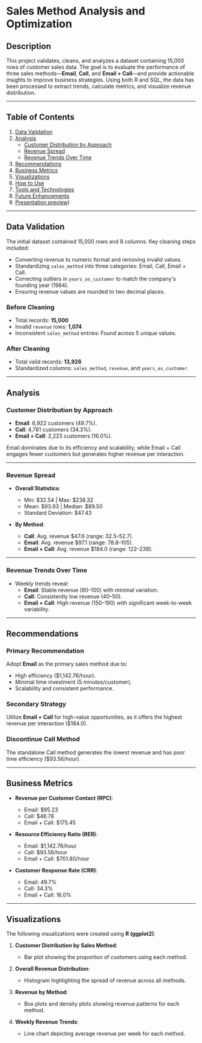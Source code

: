 # Sales Method Analysis and Optimization

## **Description**  
This project validates, cleans, and analyzes a dataset containing 15,000 rows of customer sales data. The goal is to evaluate the performance of three sales methods—**Email**, **Call**, and **Email + Call**—and provide actionable insights to improve business strategies. Using both R and SQL, the data has been processed to extract trends, calculate metrics, and visualize revenue distribution.

---

## **Table of Contents**  
1. [Data Validation](#data-validation)  
2. [Analysis](#analysis)  
   - [Customer Distribution by Approach](#customer-distribution-by-approach)  
   - [Revenue Spread](#revenue-spread)  
   - [Revenue Trends Over Time](#revenue-trends-over-time)  
3. [Recommendations](#recommendations)  
4. [Business Metrics](#business-metrics)  
5. [Visualizations](#visualizations)  
6. [How to Use](#how-to-use)  
7. [Tools and Technologies](#tools-and-technologies)  
8. [Future Enhancements](#future-enhancements)
9. [Presentation preview](https://www.datacamp.com/datalab/w/c7abc379-99aa-45be-868f-fb402ffaf43c)) 

---

## **Data Validation**  
The initial dataset contained 15,000 rows and 8 columns. Key cleaning steps included:  
- Converting revenue to numeric format and removing invalid values.  
- Standardizing `sales_method` into three categories: Email, Call, Email + Call.  
- Correcting outliers in `years_as_customer` to match the company's founding year (1984).  
- Ensuring revenue values are rounded to two decimal places.  

### **Before Cleaning**  
- Total records: **15,000**  
- Invalid `revenue` rows: **1,074**  
- Inconsistent `sales_method` entries: Found across 5 unique values.  

### **After Cleaning**  
- Total valid records: **13,926**  
- Standardized columns: `sales_method`, `revenue`, and `years_as_customer`.  

---

## **Analysis**  

### **Customer Distribution by Approach**  
- **Email**: 6,922 customers (49.7%).  
- **Call**: 4,781 customers (34.3%).  
- **Email + Call**: 2,223 customers (16.0%).  

Email dominates due to its efficiency and scalability, while Email + Call engages fewer customers but generates higher revenue per interaction.

---

### **Revenue Spread**  
- **Overall Statistics**:  
  - Min: $32.54 | Max: $238.32  
  - Mean: $93.93 | Median: $89.50  
  - Standard Deviation: $47.43  

- **By Method**:  
  - **Call**: Avg. revenue $47.6 (range: $32.5–$52.7).  
  - **Email**: Avg. revenue $97.1 (range: $78.8–$105).  
  - **Email + Call**: Avg. revenue $184.0 (range: $122–$238).  

---

### **Revenue Trends Over Time**  
- Weekly trends reveal:  
  - **Email**: Stable revenue ($90–$100) with minimal variation.  
  - **Call**: Consistently low revenue ($40–$50).  
  - **Email + Call**: High revenue ($150–$190) with significant week-to-week variability.  

---

## **Recommendations**  

### **Primary Recommendation**  
Adopt **Email** as the primary sales method due to:  
- High efficiency ($1,142.76/hour).  
- Minimal time investment (5 minutes/customer).  
- Scalability and consistent performance.  

### **Secondary Strategy**  
Utilize **Email + Call** for high-value opportunities, as it offers the highest revenue per interaction ($184.0).  

### **Discontinue Call Method**  
The standalone Call method generates the lowest revenue and has poor time efficiency ($93.56/hour).  

---

## **Business Metrics**  

- **Revenue per Customer Contact (RPC)**:  
  - Email: $95.23  
  - Call: $46.78  
  - Email + Call: $175.45  

- **Resource Efficiency Ratio (RER)**:  
  - Email: $1,142.76/hour  
  - Call: $93.56/hour  
  - Email + Call: $701.80/hour  

- **Customer Response Rate (CRR)**:  
  - Email: 49.7%  
  - Call: 34.3%  
  - Email + Call: 16.0%  

---

## **Visualizations**  
The following visualizations were created using **R (ggplot2)**:  
1. **Customer Distribution by Sales Method**:  
   - Bar plot showing the proportion of customers using each method.  

2. **Overall Revenue Distribution**:  
   - Histogram highlighting the spread of revenue across all methods.  

3. **Revenue by Method**:  
   - Box plots and density plots showing revenue patterns for each method.  

4. **Weekly Revenue Trends**:  
   - Line chart depicting average revenue per week for each method.  

